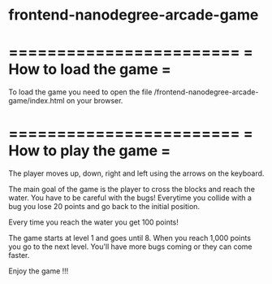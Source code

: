 frontend-nanodegree-arcade-game
===============================

========================
= How to load the game =
========================

To load the game you need to open the file /frontend-nanodegree-arcade-game/index.html 
on your browser.



========================
= How to play the game =
========================

The player moves up, down, right and left using the arrows on the keyboard.

The main goal of the game is the player to cross the blocks and reach the water.
You have to be careful with the bugs! Everytime you collide with a bug you lose
20 points and go back to the initial position. 

Every time you reach the water you get 100 points!

The game starts at level 1 and goes until 8. 
When you reach 1,000 points you go to the next level.
You'll have more bugs coming or they can come faster.
 

Enjoy the game !!!
